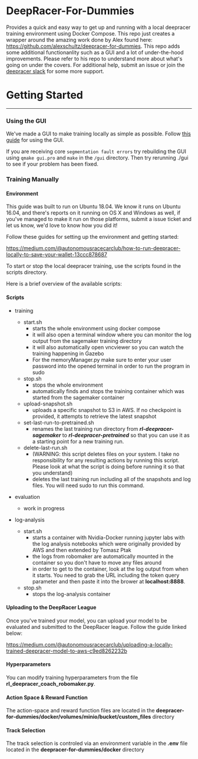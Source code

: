 # DeepRacer-For-Dummies
Provides a quick and easy way to get up and running with a local deepracer training environment using Docker Compose.
This repo just creates a wrapper around the amazing work done by Alex found here: https://github.com/alexschultz/deepracer-for-dummies.
This repo adds some additional functionanlity such as a GUI and a lot of under-the-hood improvements.
Please refer to his repo to understand more about what's going on under the covers.
For additional help, submit an issue or join the [deepracer slack](join.deepracing.io) for some more support. 

# Getting Started
---

### Using the GUI

We've made a GUI to make training locally as simple as possible. Follow [this guide](https://medium.com/@autonomousracecarclub/how-to-improve-your-local-deepracer-workflow-23a76d12a1a9) for using the GUI.

If you are receiving core `segmentation fault errors` try rebuilding the GUI using `qmake gui.pro` and `make` in the `/gui` directory. Then try rerunning ./gui to see if your problem has been fixed.

### Training Manually

#### Environment

This guide was built to run on Ubuntu 18.04. We know it runs on Ubuntu 16.04, and there's reports on it running on OS X and Windows as well, if you've managed to make it run on those platforms, submit a issue ticket and let us know, we'd love to know how you did it! 

Follow these guides for setting up the environment and getting started:

https://medium.com/@autonomousracecarclub/how-to-run-deepracer-locally-to-save-your-wallet-13ccc878687


To start or stop the local deepracer training, use the scripts found in the scripts directory.

Here is a brief overview of the available scripts:

#### Scripts

* training
	* start.sh
		* starts the whole environment using docker compose
		* it will also open a terminal window where you can monitor the log output from the sagemaker training directory
		* it will also automatically open vncviewer so you can watch the training happening in Gazebo
		* For the memoryManager.py make sure to enter your user password into the opened terminal in order to run the program in sudo
	* stop.sh
		* stops the whole environment
		* automatically finds and stops the training container which was started from the sagemaker container
	* upload-snapshot.sh
		* uploads a specific snapshot to S3 in AWS. If no checkpoint is provided, it attempts to retrieve the latest snapshot
	* set-last-run-to-pretrained.sh
		* renames the last training run directory from ***rl-deepracer-sagemaker*** to ***rl-deepracer-pretrained*** so that you can use it as a starting point for a new training run.
	* delete-last-run.sh
		* (WARNING: this script deletes files on your system. I take no responsibility for any resulting actions by running this script. Please look at what the script is doing before running it so that you understand)
		* deletes the last training run including all of the snapshots and log files. You will need sudo to run this command.


* evaluation
	* work in progress

* log-analysis
	* start.sh
		* starts a container with Nvidia-Docker running jupyter labs with the log analysis notebooks which were originally provided by AWS and then extended by  Tomasz Ptak
		* the logs from robomaker are automatically mounted in the container so you don't have to move any files around
		* in order to get to the container, look at the log output from when it starts. You need to grab the URL including the token query parameter and then paste it into the brower at **localhost:8888**.
	* stop.sh
		* stops the log-analysis container
		
#### Uploading to the DeepRacer League
Once you've trained your model, you can upload your model to be evaluated and submitted to the DeepRacer league. Follow the guide linked below:

https://medium.com/@autonomousracecarclub/uploading-a-locally-trained-deepracer-model-to-aws-c9ed8262232b

#### Hyperparameters

You can modify training hyperparameters from the file **rl_deepracer_coach_robomaker.py**.

#### Action Space & Reward Function

The action-space and reward function files are located in the **deepracer-for-dummies/docker/volumes/minio/bucket/custom_files** directory

#### Track Selection

The track selection is controled via an environment variable in the **.env** file located in the **deepracer-for-dummies/docker** directory
